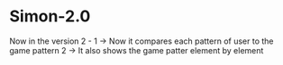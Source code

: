 # Simon-2.0
Now in the version 2 -
1 -> Now it compares each pattern of user to the game pattern
2 -> It also shows the game patter element by element
